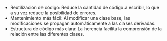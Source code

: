 
- Reutilización de código: Reduce la cantidad de código a escribir, lo que a su vez reduce la posibilidad de errores.
- Mantenimiento más fácil: Al modificar una clase base, las modificaciones se propagan automáticamente a las clases derivadas.
- Estructura de código más clara: La herencia facilita la comprensión de la relación entre las diferentes clases.